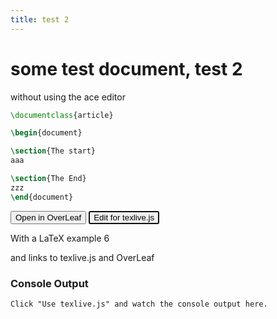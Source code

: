 ```yaml
---
title: test 2
---
```

# some test document, test 2

without using the ace editor


```latex
\documentclass{article}

\begin{document}

\section{The start}
aaa

\section{The End}
zzz
\end{document}
```



  <div id="buttons">
    <button id="overleaf" onclick="document.location='https://www.overleaf.com/read/kstsvwcdpqqm'" >Open in OverLeaf</button>
    <button id="edit" autofocus ">Edit for texlive.js</button>
    <button id="compile"  style="display: none">Use texlive.js</button>
    <button id="open_pdf_btn" style="display: none">Open PDF</button>
  </div>





With a LaTeX example 6

and links to texlive.js and OverLeaf

  <footer>
    <div class="both">
      <h3>Console Output</h3>
      <pre id="output" style="overflow: scroll; font-size:12px; max-height: 7em">Click "Use texlive.js" and watch the console output here.</pre>
      <a name="running" id="running" style="display: none">Compiling...<img src="loading.gif" /></a>
    </div>


<script src="promisejs/promise.js"></script>
<script src="pdftex.js"></script>
<script>

  var appendOutput = function(msg) {
    var content = document.getElementById("output").textContent;

    var output = document.getElementById("output");
    output.textContent = content + "\r\n" + msg;

    output.scrollTop = 999999;
    console.log(msg);
  }

  var pdf_dataurl = undefined;
  var compile = function(source_code) {
    document.getElementById("output").textContent = "";


    var texlive = new TeXLive();
    var pdftex = texlive.pdftex;
    pdftex.on_stdout = appendOutput;
    pdftex.on_stderr = appendOutput;

    var start_time = new Date().getTime();

    pdftex.compile(source_code).then(function(pdf_dataurl) {
      var end_time = new Date().getTime();
      console.info("Execution time: " + (end_time - start_time) / 1000 + ' sec');


      if (pdf_dataurl === false)
        return;
      document.getElementById("open_pdf_btn").focus();
      texlive.terminate();
    });
  }

  document.getElementById("compile").addEventListener("click", function(e) {
    var source_code = buttons.parentNode.getElementsByTagName("div")[0].textContent;
    compile(source_code);
  });

  document.getElementById("open_pdf_btn").addEventListener("click", function(e) {
    window.open(pdf_dataurl);
    e.preventDefault();
  });

  document.getElementById("edit").addEventListener("click", function(e) {
buttons.parentNode.getElementsByTagName("div")[0].contentEditable="true";
document.getElementById("open_pdf_btn").style.display="inline";
document.getElementById("compile").style.display="inline";
document.getElementById("overleaf").style.display="none";

  });

  //var pdftex_preload = new PDFTeX("pdftex-worker.js");
  pdftex_preload = undefined;
</script>
